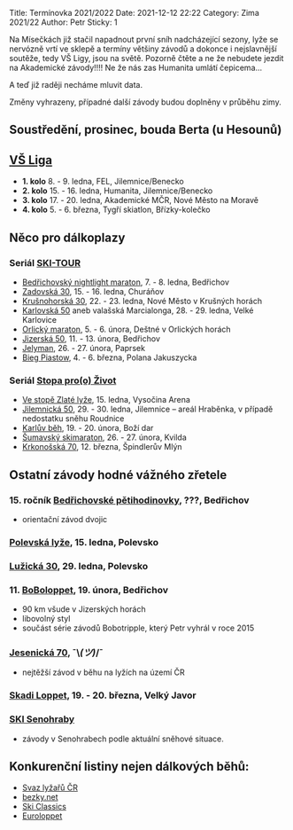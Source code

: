Title: Termínovka 2021/2022
Date: 2021-12-12 22:22
Category: Zima 2021/22
Author: Petr
Sticky: 1

Na Mísečkách již stačil napadnout první sníh nadcházející sezony, lyže se nervózně vrtí ve sklepě a termíny většiny závodů a dokonce i nejslavnější soutěže, tedy VŠ Ligy, jsou na světě. Pozorně čtěte a ne že nebudete jezdit na Akademické závody!!!! Ne že nás zas Humanita umlátí čepicema...

A teď již raději necháme mluvit data.

Změny vyhrazeny, případné další závody budou doplněny v průběhu zimy.

Soustředění, prosinec, bouda Berta (u Hesounů)
----------------------------------------------

[VŠ Liga](https://www.vs-liga.cz/)
---------------------------------

- **1. kolo** 8. - 9. ledna, FEL, Jilemnice/Benecko
- **2. kolo** 15. - 16. ledna, Humanita, Jilemnice/Benecko
- **3. kolo** 17. - 20. ledna, Akademické MČR, Nové Město na Moravě
- **4. kolo** 5. - 6. března, Tygří skiatlon, Břízky-kolečko

Něco pro dálkoplazy
-------------------

### Seriál [SKI-TOUR](https://www.ski-tour.cz/)

- [Bedřichovský nightlight maraton](https://www.ski-tour.cz/bedrichovsky-nlm/r2), 7. - 8. ledna, Bedřichov
- [Zadovská 30](https://www.ski-tour.cz/zadovska-30/r3), 15. - 16. ledna, Churáňov
- [Krušnohorská 30](https://www.ski-tour.cz/krusnohorska-30/r8), 22. - 23. ledna, Nové Město v Krušných horách
- [Karlovská 50](https://www.ski-tour.cz/karlovska-50/r1) aneb valašská Marcialonga, 28. - 29. ledna, Velké Karlovice
- [Orlický maraton](https://www.ski-tour.cz/orlicky-maraton/r4), 5. - 6. února, Deštné v Orlických horách
- [Jizerská 50](https://jiz50.cz), 11. - 13. února, Bedřichov
- [Jelyman](https://www.ski-tour.cz/jelyman/r6), 26. - 27. února, Paprsek
- [Bieg Piastow](https://www.ski-tour.cz/bieg-piastow/r7), 4. - 6. března, Polana Jakuszycka

### Seriál [Stopa pro(o) Život](https://www.stopaprozivot.cz/)

- [Ve stopě Zlaté lyže](https://www.stopaprozivot.cz/ve-stope-zlate-lyze/), 15. ledna, Vysočina Arena
- [Jilemnická 50](https://www.stopaprozivot.cz/jilemnicka-50/), 29. - 30. ledna, Jilemnice – areál Hraběnka, v případě nedostatku sněhu Roudnice
- [Karlův běh](https://www.stopaprozivot.cz/karluv-beh/), 19. - 20. února, Boží dar
- [Šumavský skimaraton](https://www.stopaprozivot.cz/sumavsky-skimaraton/), 26. - 27. února, Kvilda
- [Krkonošská 70](https://www.stopaprozivot.cz/krkonosska-70/), 12. března, Špindlerův Mlýn

Ostatní závody hodné vážného zřetele
------------------------------------

### 15. ročník [Bedřichovské pětihodinovky](http://www.b5h.cz/), ???, Bedřichov

- orientační závod dvojic

### [Polevská lyže](https://skipolevsko.estranky.cz/), 15. ledna, Polevsko

### [Lužická 30](https://skipolevsko.estranky.cz/), 29. ledna, Polevsko

### 11. [BoBoloppet](https://www.boboloppet.com/boboloppet/), 19. února, Bedřichov

- 90 km všude v Jizerských horách
- libovolný styl
- součást série závodů Bobotripple, který Petr vyhrál v roce 2015

### [Jesenická 70](http://www.jesenicka70.cz/cz/), ¯\\_(ツ)_/¯

- nejtěžší závod v běhu na lyžích na území ČR

### [Skadi Loppet](https://www.skadi-loppet.de/en.html), 19. - 20. března, Velký Javor

### [SKI Senohraby](https://www.senohraby.cz/info-o-obci-1/ski-senohraby-1/)

- závody v Senohrabech podle aktuální sněhové situace.

Konkurenční listiny nejen dálkových běhů:
-----------------------------------------

- [Svaz lyžařů ČR](http://zavody.czech-ski.com/event/list)
- [bezky.net](https://bezky.net/kalendar)
- [Ski Classics](https://vismaskiclassics.com/)
- [Euroloppet](https://www.euroloppet.com/en.html)
